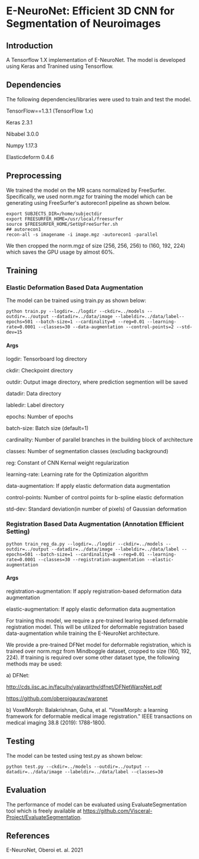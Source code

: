 # E-NeuroNet: Efficient 3D CNN for Segmentation of Neuroimages

## Introduction
A Tensorflow 1.X implementation of E-NeuroNet. The model is developed using Keras and Tranined using Tensorflow. 

## Dependencies
The following dependencies/libraries were used to train and test the model.

TensorFlow==1.3.1 (TensorFlow 1.x)

Keras 2.3.1

Nibabel 3.0.0

Numpy 1.17.3

Elasticdeform 0.4.6

## Preprocessing

We trained the model on the MR scans normalized by FreeSurfer. Specifically, we used norm.mgz for training the model which can be generating using FreeSurfer's autorecon1 pipeline as shown below.


	export SUBJECTS_DIR=/home/subjectdir
	export FREESURFER_HOME=/usr/local/freesurfer
	source $FREESURFER_HOME/SetUpFreeSurfer.sh
	## autorecon1
	recon-all -s imagename -i image.mgz -autorecon1 -parallel

We then cropped the norm.mgz of size (256, 256, 256) to (160, 192, 224) which saves the GPU usage by almost 60%.

## Training 

### Elastic Deformation Based Data Augmentation
The model can be trained using train.py as shown below:

	python train.py --logdir=../logdir --ckdir=../models --outdir=../output --datadir=../data/image --labeldir=../data/label--epochs=501 --batch-size=1 --cardinality=8 --reg=0.01 --learning-rate=0.0001 --classes=30 --data-augmentation --control-points=2 --std-dev=15

#### Args
logdir: Tensorboard log directory

ckdir: Checkpoint directory

outdir: Output image directory, where prediction segmention will be saved

datadir: Data directory

labledir: Label directory

epochs: Number of epochs

batch-size: Batch size (default=1)

cardinality: Number of parallel branches in the building block of architecture

classes: Number of segmentation classes (excluding background)

reg: Constant of CNN Kernal weight regularization

learning-rate: Learning rate for the Optimization algorithm

data-augmentation: If apply elastic deformation data augmentation

control-points: Number of control points for b-spline elastic deformation

std-dev: Standard deviation(in number of pixels) of Gaussian deformation

 
### Registration Based Data Augmentation (Annotation Efficient Setting)

	python train_reg_da.py --logdir=../logdir --ckdir=../models --outdir=../output --datadir=../data/image --labeldir=../data/label --epochs=501 --batch-size=1 --cardinality=8 --reg=0.01 --learning-rate=0.0001 --classes=30 --registration-augmentation --elastic-augmentation

#### Args
registration-augmentation: If apply registration-based deformation data augmentation

elastic-augmentation: If apply elastic deformation data augmentation

For training this model, we require a pre-trained learing based deformable registration model. This will be utilized for deformable registration based data-augmentation while training the E-NeuroNet architecture. 

We provide a pre-trained DFNet model for deformable registration, which is trained over norm.mgz from Mindboggle dataset, cropped to size (160, 192, 224). If training is required over some other dataset type, the following methods may be used:

a) DFNet: 

http://cds.iisc.ac.in/faculty/yalavarthy/dfnet/DFNetWarpNet.pdf

https://github.com/oberoigaurav/warpnet

b) VoxelMorph: 
	Balakrishnan, Guha, et al. "VoxelMorph: a learning framework for deformable medical image registration." IEEE transactions on medical imaging 38.8 (2019): 1788-1800.
	
## Testing 

The model can be tested using test.py as shown below:

	python test.py --ckdir=../models --outdir=../output --datadir=../data/image --labeldir=../data/label --classes=30

## Evaluation

The performance of model can be evaluated using EvaluateSegmentation tool which is freely available at https://github.com/Visceral-Project/EvaluateSegmentation.


## References

E-NeuroNet, Oberoi et. al. 2021

